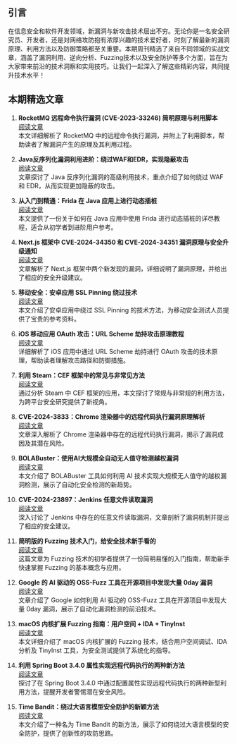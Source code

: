 ## 引言

在信息安全和软件开发领域，新漏洞与新攻击技术层出不穷。无论你是一名安全研究员、开发者，还是对网络攻防抱有浓厚兴趣的技术爱好者，时刻了解最新的漏洞原理、利用方法以及防御策略都至关重要。本期周刊精选了来自不同领域的实战文章，涵盖了漏洞利用、逆向分析、Fuzzing技术以及安全防护等多个方面，旨在为大家带来前沿的技术洞察和实用技巧。让我们一起深入了解这些精彩内容，共同提升技术水平！

## 本期精选文章

1. **RocketMQ 远程命令执行漏洞 (CVE-2023-33246) 简明原理与利用脚本**  
   [阅读文章](https://juejin.cn/post/7468566313338961960)  
   本文详细解析了 RocketMQ 中的远程命令执行漏洞，并附上了利用脚本，帮助读者了解漏洞产生的原理及其利用过程。

2. **Java反序列化漏洞利用进阶：绕过WAF和EDR，实现隐蔽攻击**  
   [阅读文章](https://juejin.cn/post/7468524354438135823)  
   文章探讨了 Java 反序列化漏洞的高级利用技术，重点介绍了如何绕过 WAF 和 EDR，从而实现更加隐蔽的攻击。

3. **从入门到精通：Frida 在 Java 应用上进行动态插桩**  
   [阅读文章](https://juejin.cn/post/7468518615153115170)  
   本文提供了一份关于如何在 Java 应用中使用 Frida 进行动态插桩的详尽教程，适合从初学者到进阶用户参考。

4. **Next.js 框架中 CVE-2024-34350 和 CVE-2024-34351 漏洞原理与安全升级通知**  
   [阅读文章](https://juejin.cn/post/7468518615152984098)  
   文章解析了 Next.js 框架中两个新发现的漏洞，详细说明了漏洞原理，并给出了相应的安全升级建议。

5. **移动安全：安卓应用 SSL Pinning 绕过技术**  
   [阅读文章](https://juejin.cn/post/7468546999773593635)  
   本文介绍了安卓应用中绕过 SSL Pinning 的技术方法，为移动安全测试人员提供了宝贵的参考资料。

6. **iOS 移动应用 OAuth 攻击：URL Scheme 劫持攻击原理教程**  
   [阅读文章](https://juejin.cn/post/7468518615152640034)  
   详细解析了 iOS 应用中通过 URL Scheme 劫持进行 OAuth 攻击的技术原理，帮助读者理解攻击路径和防御措施。

7. **利用 Steam：CEF 框架中的常见与非常见方法**  
   [阅读文章](https://juejin.cn/post/7468546999773249571)  
   通过分析 Steam 中 CEF 框架的应用，本文探讨了常规与非常规的利用方法，为跨平台安全研究提供了新视角。

8. **CVE-2024-3833：Chrome 渲染器中的远程代码执行漏洞原理解析**  
   [阅读文章](https://juejin.cn/post/7468545863364739124)  
   文章深入解析了 Chrome 渲染器中存在的远程代码执行漏洞，揭示了漏洞成因及其潜在风险。

9. **BOLABuster：使用AI大规模全自动无人值守检测越权漏洞**  
   [阅读文章](https://juejin.cn/post/7468517353569091619)  
   本文介绍了 BOLABuster 工具如何利用 AI 技术实现大规模无人值守的越权漏洞检测，展示了自动化安全检测的新趋势。

10. **CVE-2024-23897：Jenkins 任意文件读取漏洞**  
    [阅读文章](https://juejin.cn/post/7468518615152427042)  
    深入讨论了 Jenkins 中存在的任意文件读取漏洞，文章剖析了漏洞机制并提出了相应的安全建议。

11. **简明版的 Fuzzing 技术入门，给安全技术新手看的**  
    [阅读文章](https://juejin.cn/post/7468524354437185551)  
    这篇文章为 Fuzzing 技术的初学者提供了一份简明易懂的入门指南，帮助新手快速掌握 Fuzzing 的基本概念与应用。

12. **Google 的 AI 驱动的 OSS-Fuzz 工具在开源项目中发现大量 0day 漏洞**  
    [阅读文章](https://juejin.cn/spost/7468518615151755298)  
    文章介绍了 Google 如何利用 AI 驱动的 OSS-Fuzz 工具在开源项目中发现大量 0day 漏洞，展示了自动化漏洞检测的前沿技术。

13. **macOS 内核扩展 Fuzzing 指南：用户空间 + IDA + TinyInst**  
    [阅读文章](https://juejin.cn/post/7468499776831176738)  
    本文详细介绍了 macOS 内核扩展的 Fuzzing 技术，结合用户空间调试、IDA 分析及 TinyInst 工具，为安全测试提供了系统化的指导。

14. **利用 Spring Boot 3.4.0 属性实现远程代码执行的两种新方法**  
    [阅读文章](https://juejin.cn/post/7468505344228098048)  
    探讨了在 Spring Boot 3.4.0 中通过配置属性实现远程代码执行的两种新型利用方法，提醒开发者警惕潜在安全风险。

15. **Time Bandit：绕过大语言模型安全防护的新颖方法**  
    [阅读文章](https://juejin.cn/post/7468492959673171968)  
    本文介绍了一种名为 Time Bandit 的新方法，展示了如何绕过大语言模型的安全防护，提供了创新性的攻防思路。
